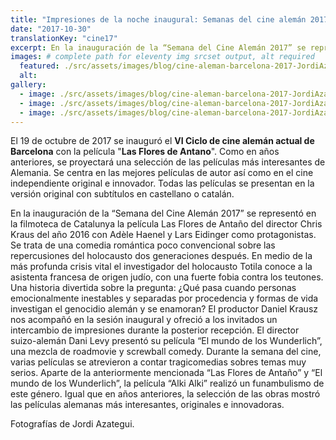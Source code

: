 ```yaml
---
title: "Impresiones de la noche inaugural: Semanas del cine alemán 2017"
date: "2017-10-30"
translationKey: "cine17"
excerpt: En la inauguración de la “Semana del Cine Alemán 2017” se representó en la filmoteca de Catalunya la película Las Flores de Antaño.
images: # complete path for eleventy img srcset output, alt required
  featured: ./src/assets/images/blog/cine-aleman-barcelona-2017-JordiAzategui-04.jpg
  alt:
gallery:
  - image: ./src/assets/images/blog/cine-aleman-barcelona-2017-JordiAzategui-12.jpg
  - image: ./src/assets/images/blog/cine-aleman-barcelona-2017-JordiAzategui-09.jpg
  - image: ./src/assets/images/blog/cine-aleman-barcelona-2017-JordiAzategui-05.jpg
---
```


El 19 de octubre de 2017 se inauguró el **VI Ciclo de cine alemán actual de Barcelona** con la película "**Las Flores de Antano**". Como en años anteriores, se proyectará una selección de las películas más interesantes de Alemania. Se centra en las mejores películas de autor así como en el cine independiente original e innovador. Todas las películas se presentan en la versión original con subtítulos en castellano o catalán.

En la inauguración de la “Semana del Cine Alemán 2017” se representó en la filmoteca de Catalunya la película Las Flores de Antaño del director Chris Kraus del año 2016 con Adèle Haenel y Lars Eidinger como protagonistas. Se trata de una comedia romántica poco convencional sobre las repercusiones del holocausto dos generaciones después. En medio de la más profunda crisis vital el investigador del holocausto Totila conoce a la asistenta francesa de origen judío, con una fuerte fobia contra los teutones. Una historia divertida sobre la pregunta: ¿Qué pasa cuando personas emocionalmente inestables y separadas por procedencia y formas de vida investigan el genocidio alemán y se enamoran? El productor Daniel Krausz nos acompañó en la sesión inaugural y ofreció a los invitados un intercambio de impresiones durante la posterior recepción. El director suizo-alemán Dani Levy presentó su película “El mundo de los Wunderlich”, una mezcla de roadmovie y screwball comedy. Durante la semana del cine, varias películas se atrevieron a contar tragicomedias sobres temas muy serios. Aparte de la anteriormente mencionada “Las Flores de Antaño” y “El mundo de los Wunderlich”, la película “Alki Alki” realizó un funambulismo de este género. Igual que en años anteriores, la selección de las obras mostró las películas alemanas más interesantes, originales e innovadoras.

Fotografías de Jordi Azategui.
